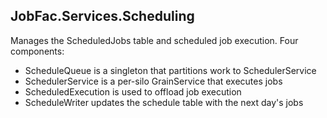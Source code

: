 ﻿
## JobFac.Services.Scheduling

Manages the ScheduledJobs table and scheduled job execution. Four components:

* ScheduleQueue is a singleton that partitions work to SchedulerService
* SchedulerService is a per-silo GrainService that executes jobs
* ScheduledExecution is used to offload job execution
* ScheduleWriter updates the schedule table with the next day's jobs
